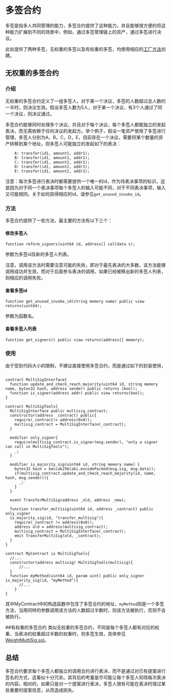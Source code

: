 多签合约
=======

多签是指多人共同管理的能力，多签合约提供了这种能力，并且能够很方便的将这种能力扩展到不同的场景中，例如，通过多签管理链上的资产，通过多签进行决议。

此处提供了两种多签，无权重的多签以及有权重的多签，均使用相应的[工厂方法](./factory.md)创建。

## 无权重的多签合约
### 介绍
无权重的多签合约定义了一组多签人，对于某一个决议，多签的人数超过总人数的一半时，则决议生效。假设多签人数为5人，对于某一个决议，有3个人通过了同一个决议，则决议通过。

多签合约能够同时处理多个决议，并且对于每个决议，每个多签人都能独立的发起表决，而无需依赖于任何决议的发起方。举个例子，假设一笔资产使用了多签进行管理，多签人分别为A，B，C，D，E，目前存在一个决议，需要将某个数量的资产转移到某个地址，则多签人可能独立的发起如下的表决：
```
    A: transfer(id1, amount1, addr1);
    B: transfer(id1, amount1, addr1);
    C: transfer(id1, amount2, addr1);
    D: transfer(id1, amount2, addr1);
    E: transfer(id1, amount2, addr1);
```
注意：每次多签进行表决时都需要提供一个唯一的id，作为待表决事项的标识，这是因为对于同一个表决事项每个多签人的输入可能不同，对于不同表决事项，输入又可能相同。关于如何获得相应的id，请参见`get_unused_invoke_id`。

### 方法
多签合约提供了一些方法，最主要的方法有以下三个：
#### 修改多签人
```
function reform_signers(uint64 id, address[] calldata s);
```
参数为多签id及新的多签人列表。

注意，调用该方法时需要注意可能的失败，即对于最先表决的大多数，该方法能够调用成功并生效，而对于后面参与表决的调用，如果已经被移出新的多签人列表，则相应的调用失败。

#### 查看多签id
```
function get_unused_invoke_id(string memory name) public view returns(uint64);
```
参数为函数名。
#### 查看多签人列表
```
function get_signers() public view returns(address[] memory);
```

### 使用
由于受到代码大小的限制，不建议直接使用多签合约，而是通过如下的封装使用，
```

contract MultiSigInterface{
  function update_and_check_reach_majority(uint64 id, string memory name, bytes32 hash, address sender) public returns (bool);
  function is_signer(address addr) public view returns(bool);
}

contract MultiSigTools{
  MultiSigInterface public multisig_contract;
  constructor(address _contract) public{
    require(_contract!= address(0x0));
    multisig_contract = MultiSigInterface(_contract);
  }

  modifier only_signer{
    require(multisig_contract.is_signer(msg.sender), "only a signer can call in MultiSigTools");
    _;
  }

  modifier is_majority_sig(uint64 id, string memory name) {
    bytes32 hash = keccak256(abi.encodePacked(msg.sig, msg.data));
    if(multisig_contract.update_and_check_reach_majority(id, name, hash, msg.sender)){
      _;
    }
  }

  event TransferMultiSig(address _old, address _new);

  function transfer_multisig(uint64 id, address _contract) public only_signer
  is_majority_sig(id, "transfer_multisig"){
    require(_contract != address(0x0));
    address old = address(multisig_contract);
    multisig_contract = MultiSigInterface(_contract);
    emit TransferMultiSig(old, _contract);
  }
}

contract MyContract is MultiSigTools{
  //...
  constructor(address multisig) MultiSigTools(multisig){
      //...
  }
  function myMethod(uint64 id, param uint) public only_signer is_majority_sig(id, "myMethod"){
      //...
    }
}
```
其中MyContract中的构造函数中包含了多签合约的地址，`myMethod`则是一个多签方法，当用同样的参数调用该方法的人数超过半数时，则该方法被执行，否则不会被执行。

##有权重的多签合约
类似无权重的多签合约，不同是每个多签人都有对应的权重，当表决的权重超过半数的权重时，则多签生效，具体参见[WeightMultiSig.sol](../contracts/cooperation/WeightMultiSig.sol)。

## 总结
多签合约要求每个多签人都独立的调用合约进行表决，而不是通过对已有提案进行签名的方式，这看似十分冗余。其背后的考量是尽可能让每个多签人知晓每次表决的内容。相对的，如果只是对一个提案进行表决，多签人很有可能在表决时错过某些重要的提案信息，从而造成损失。
